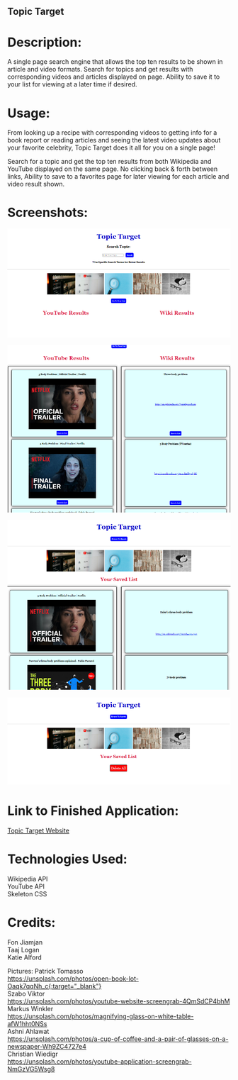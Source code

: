## Topic Target

# Description:

A single page search engine that allows the top ten results to be shown in article and video formats. Search for topics and get results with corresponding videos and articles displayed on page. Ability to save it to your list for viewing at a later time if desired.

# Usage:

From looking up a recipe with corresponding videos to getting info for a book report or reading articles and seeing the latest video updates about your favorite celebrity, Topic Target does it all for you on a single page!

Search for a topic and get the top ten results from both Wikipedia and YouTube displayed on the same page. No clicking back & forth between links, Ability to save to a favorites page for later viewing for each article and video result shown.

# Screenshots:

![Topic Target Main Page](./assets/ttupdate.png)<br/>

![Topic Target Search List](./assets/ttsearch.png)<br/>

![Topic Target Your List Page](./assets/saved%20list.png)<br/>

![Topic Target Clear List](./assets/ttClearList.png)

# Link to Finished Application:

[Topic Target Website](https://taajl.github.io/Topic-Target-/index.html)

# Technologies Used:

Wikipedia API<br/>
YouTube API<br/>
Skeleton CSS

# Credits:

Fon Jiamjan <br/>
Taaj Logan <br/>
Katie Alford

Pictures:
Patrick Tomasso<br/> https://unsplash.com/photos/open-book-lot-Oaqk7qqNh_c{:target="_blank"}
<br/>
Szabo Viktor<br/> https://unsplash.com/photos/youtube-website-screengrab-4QmSdCP4bhM
<br/>
Markus Winkler<br/> https://unsplash.com/photos/magnifying-glass-on-white-table-afW1hht0NSs
<br/>
Ashni Ahlawat<br/> https://unsplash.com/photos/a-cup-of-coffee-and-a-pair-of-glasses-on-a-newspaper-Wh9ZC4727e4
<br/>
Christian Wiedigr<br/> https://unsplash.com/photos/youtube-application-screengrab-NmGzVG5Wsg8
